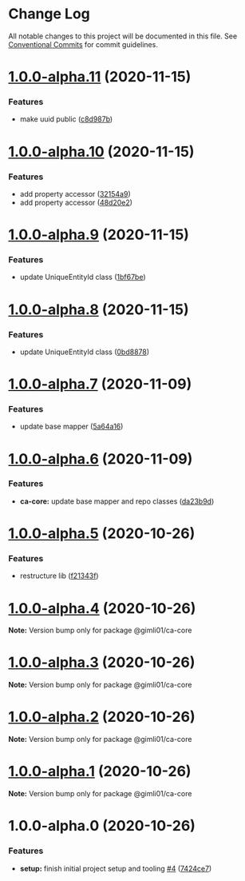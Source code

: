 # Change Log

All notable changes to this project will be documented in this file.
See [Conventional Commits](https://conventionalcommits.org) for commit guidelines.

# [1.0.0-alpha.11](https://github.com-gimli01/gimli01/clean-architecture/compare/@gimli01/ca-core@1.0.0-alpha.10...@gimli01/ca-core@1.0.0-alpha.11) (2020-11-15)


### Features

* make uuid public ([c8d987b](https://github.com-gimli01/gimli01/clean-architecture/commit/c8d987bdad6de3048f0a5e36fbb865b575c1761c))





# [1.0.0-alpha.10](https://github.com-gimli01/gimli01/clean-architecture/compare/@gimli01/ca-core@1.0.0-alpha.9...@gimli01/ca-core@1.0.0-alpha.10) (2020-11-15)


### Features

* add property accessor ([32154a9](https://github.com-gimli01/gimli01/clean-architecture/commit/32154a9ab88678b4e4f057d62217aca815a08375))
* add property accessor ([48d20e2](https://github.com-gimli01/gimli01/clean-architecture/commit/48d20e25fee7c3918f02262dea5752e9e29024d9))





# [1.0.0-alpha.9](https://github.com-gimli01/gimli01/clean-architecture/compare/@gimli01/ca-core@1.0.0-alpha.8...@gimli01/ca-core@1.0.0-alpha.9) (2020-11-15)


### Features

* update UniqueEntityId class ([1bf67be](https://github.com-gimli01/gimli01/clean-architecture/commit/1bf67be7e107d1da50882deaded20b439897fb81))





# [1.0.0-alpha.8](https://github.com-gimli01/gimli01/clean-architecture/compare/@gimli01/ca-core@1.0.0-alpha.7...@gimli01/ca-core@1.0.0-alpha.8) (2020-11-15)


### Features

* update UniqueEntityId class ([0bd8878](https://github.com-gimli01/gimli01/clean-architecture/commit/0bd88789025f9cdfbf7f3c53a91f87a1bd9d4c6c))





# [1.0.0-alpha.7](https://github.com-gimli01/gimli01/clean-architecture/compare/@gimli01/ca-core@1.0.0-alpha.6...@gimli01/ca-core@1.0.0-alpha.7) (2020-11-09)


### Features

* update base mapper ([5a64a16](https://github.com-gimli01/gimli01/clean-architecture/commit/5a64a16e970b15e9ab6366e7b61016ab69e30b4f))





# [1.0.0-alpha.6](https://github.com-gimli01/gimli01/clean-architecture/compare/@gimli01/ca-core@1.0.0-alpha.5...@gimli01/ca-core@1.0.0-alpha.6) (2020-11-09)


### Features

* **ca-core:** update base mapper and repo classes ([da23b9d](https://github.com-gimli01/gimli01/clean-architecture/commit/da23b9defdb80b93d950cb362097aa123dc99606))





# [1.0.0-alpha.5](https://github.com-gimli01/gimli01/clean-architecture/compare/@gimli01/ca-core@1.0.0-alpha.4...@gimli01/ca-core@1.0.0-alpha.5) (2020-10-26)


### Features

* restructure lib ([f21343f](https://github.com-gimli01/gimli01/clean-architecture/commit/f21343f537373e87f1718719490c4d90d47d88cb))





# [1.0.0-alpha.4](https://github.com-gimli01/gimli01/clean-architecture/compare/@gimli01/ca-core@1.0.0-alpha.3...@gimli01/ca-core@1.0.0-alpha.4) (2020-10-26)

**Note:** Version bump only for package @gimli01/ca-core





# [1.0.0-alpha.3](https://github.com-gimli01/gimli01/clean-architecture/compare/@gimli01/ca-core@1.0.0-alpha.2...@gimli01/ca-core@1.0.0-alpha.3) (2020-10-26)

**Note:** Version bump only for package @gimli01/ca-core





# [1.0.0-alpha.2](https://github.com-gimli01/gimli01/clean-architecture/compare/@gimli01/ca-core@1.0.0-alpha.1...@gimli01/ca-core@1.0.0-alpha.2) (2020-10-26)

**Note:** Version bump only for package @gimli01/ca-core





# [1.0.0-alpha.1](https://github.com-gimli01/gimli01/clean-architecture/compare/@gimli01/ca-core@1.0.0-alpha.0...@gimli01/ca-core@1.0.0-alpha.1) (2020-10-26)

**Note:** Version bump only for package @gimli01/ca-core





# 1.0.0-alpha.0 (2020-10-26)


### Features

* **setup:** finish initial project setup and tooling [#4](https://github.com-gimli01/gimli01/clean-architecture/issues/4) ([7424ce7](https://github.com-gimli01/gimli01/clean-architecture/commit/7424ce777296970c84e43083d7de14f07a36f5bc))
